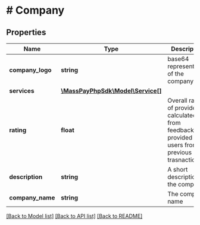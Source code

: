 # # Company

## Properties

Name | Type | Description | Notes
------------ | ------------- | ------------- | -------------
**company_logo** | **string** | base64 representation of the company logo |
**services** | [**\MassPayPhpSdk\Model\Service[]**](Service.md) |  |
**rating** | **float** | Overall rating of provider calculated from feedback provided by users from previous trasnactions |
**description** | **string** | A short description of the company |
**company_name** | **string** | The company name |

[[Back to Model list]](../../README.md#models) [[Back to API list]](../../README.md#endpoints) [[Back to README]](../../README.md)
